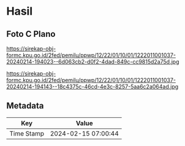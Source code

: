 # Hasil

## Foto C Plano

https://sirekap-obj-formc.kpu.go.id/2fed/pemilu/ppwp/12/22/01/10/01/1222011001037-20240214-194023--6d063cb2-d0f2-4dad-849c-cc9815d2a75d.jpg

https://sirekap-obj-formc.kpu.go.id/2fed/pemilu/ppwp/12/22/01/10/01/1222011001037-20240214-194143--18c4375c-46cd-4e3c-8257-5aa6c2a064ad.jpg


## Metadata

| Key        | Value               |
| ---------- | ------------------- |
| Time Stamp | 2024-02-15 07:00:44 |



